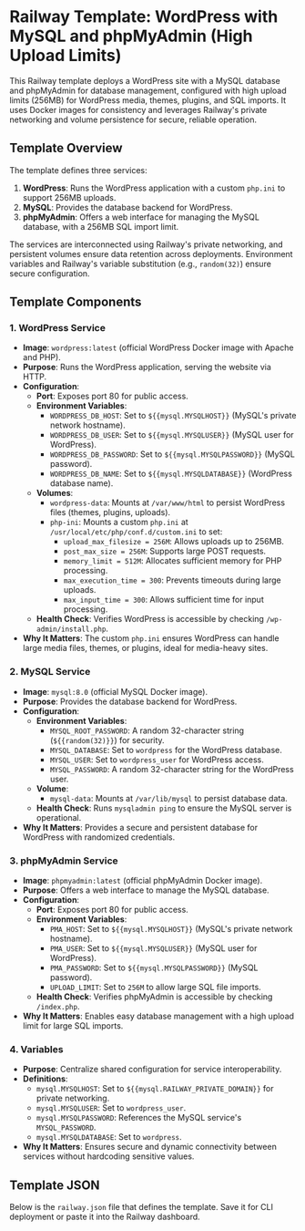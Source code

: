 # Railway Template: WordPress with MySQL and phpMyAdmin (High Upload Limits)

This Railway template deploys a WordPress site with a MySQL database and phpMyAdmin for database management, configured with high upload limits (256MB) for WordPress media, themes, plugins, and SQL imports. It uses Docker images for consistency and leverages Railway's private networking and volume persistence for secure, reliable operation.

## Template Overview

The template defines three services:
1. **WordPress**: Runs the WordPress application with a custom `php.ini` to support 256MB uploads.
2. **MySQL**: Provides the database backend for WordPress.
3. **phpMyAdmin**: Offers a web interface for managing the MySQL database, with a 256MB SQL import limit.

The services are interconnected using Railway's private networking, and persistent volumes ensure data retention across deployments. Environment variables and Railway's variable substitution (e.g., `random(32)`) ensure secure configuration.

## Template Components

### 1. WordPress Service
- **Image**: `wordpress:latest` (official WordPress Docker image with Apache and PHP).
- **Purpose**: Runs the WordPress application, serving the website via HTTP.
- **Configuration**:
  - **Port**: Exposes port 80 for public access.
  - **Environment Variables**:
    - `WORDPRESS_DB_HOST`: Set to `${{mysql.MYSQLHOST}}` (MySQL's private network hostname).
    - `WORDPRESS_DB_USER`: Set to `${{mysql.MYSQLUSER}}` (MySQL user for WordPress).
    - `WORDPRESS_DB_PASSWORD`: Set to `${{mysql.MYSQLPASSWORD}}` (MySQL password).
    - `WORDPRESS_DB_NAME`: Set to `${{mysql.MYSQLDATABASE}}` (WordPress database name).
  - **Volumes**:
    - `wordpress-data`: Mounts at `/var/www/html` to persist WordPress files (themes, plugins, uploads).
    - `php-ini`: Mounts a custom `php.ini` at `/usr/local/etc/php/conf.d/custom.ini` to set:
      - `upload_max_filesize = 256M`: Allows uploads up to 256MB.
      - `post_max_size = 256M`: Supports large POST requests.
      - `memory_limit = 512M`: Allocates sufficient memory for PHP processing.
      - `max_execution_time = 300`: Prevents timeouts during large uploads.
      - `max_input_time = 300`: Allows sufficient time for input processing.
  - **Health Check**: Verifies WordPress is accessible by checking `/wp-admin/install.php`.
- **Why It Matters**: The custom `php.ini` ensures WordPress can handle large media files, themes, or plugins, ideal for media-heavy sites.

### 2. MySQL Service
- **Image**: `mysql:8.0` (official MySQL Docker image).
- **Purpose**: Provides the database backend for WordPress.
- **Configuration**:
  - **Environment Variables**:
    - `MYSQL_ROOT_PASSWORD`: A random 32-character string (`${{random(32)}}`) for security.
    - `MYSQL_DATABASE`: Set to `wordpress` for the WordPress database.
    - `MYSQL_USER`: Set to `wordpress_user` for WordPress access.
    - `MYSQL_PASSWORD`: A random 32-character string for the WordPress user.
  - **Volume**:
    - `mysql-data`: Mounts at `/var/lib/mysql` to persist database data.
  - **Health Check**: Runs `mysqladmin ping` to ensure the MySQL server is operational.
- **Why It Matters**: Provides a secure and persistent database for WordPress with randomized credentials.

### 3. phpMyAdmin Service
- **Image**: `phpmyadmin:latest` (official phpMyAdmin Docker image).
- **Purpose**: Offers a web interface to manage the MySQL database.
- **Configuration**:
  - **Port**: Exposes port 80 for public access.
  - **Environment Variables**:
    - `PMA_HOST`: Set to `${{mysql.MYSQLHOST}}` (MySQL's private network hostname).
    - `PMA_USER`: Set to `${{mysql.MYSQLUSER}}` (MySQL user for WordPress).
    - `PMA_PASSWORD`: Set to `${{mysql.MYSQLPASSWORD}}` (MySQL password).
    - `UPLOAD_LIMIT`: Set to `256M` to allow large SQL file imports.
  - **Health Check**: Verifies phpMyAdmin is accessible by checking `/index.php`.
- **Why It Matters**: Enables easy database management with a high upload limit for large SQL imports.

### 4. Variables
- **Purpose**: Centralize shared configuration for service interoperability.
- **Definitions**:
  - `mysql.MYSQLHOST`: Set to `${{mysql.RAILWAY_PRIVATE_DOMAIN}}` for private networking.
  - `mysql.MYSQLUSER`: Set to `wordpress_user`.
  - `mysql.MYSQLPASSWORD`: References the MySQL service's `MYSQL_PASSWORD`.
  - `mysql.MYSQLDATABASE`: Set to `wordpress`.
- **Why It Matters**: Ensures secure and dynamic connectivity between services without hardcoding sensitive values.

## Template JSON
Below is the `railway.json` file that defines the template. Save it for CLI deployment or paste it into the Railway dashboard.
